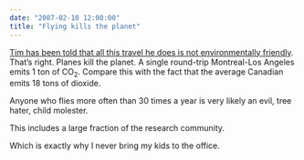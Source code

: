 ```yaml
---
date: "2007-02-10 12:00:00"
title: "Flying kills the planet"
---
```




[Tim has been told that all this travel he does is not environmentally friendly](http://www.tbray.org/ongoing/When/200x/2007/02/10/Enviro). That&rsquo;s right. Planes kill the planet. A single round-trip Montreal-Los Angeles emits 1 ton of CO<sub>2</sub>. Compare this with the fact that the average Canadian emits 18 tons of dioxide.

Anyone who flies more often than 30 times a year is very likely an evil, tree hater, child molester.

This includes a large fraction of the research community.

Which is exactly why I never bring my kids to the office.

